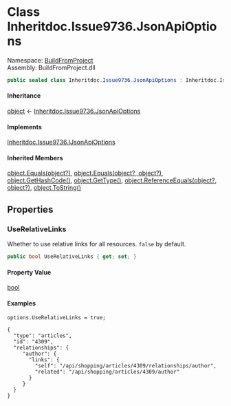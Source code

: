 ﻿# <a id="BuildFromProject_Inheritdoc_Issue9736_JsonApiOptions"></a> Class Inheritdoc.Issue9736.JsonApiOptions

Namespace: [BuildFromProject](BuildFromProject.md)  
Assembly: BuildFromProject.dll  

```csharp
public sealed class Inheritdoc.Issue9736.JsonApiOptions : Inheritdoc.Issue9736.IJsonApiOptions
```

#### Inheritance

[object](https://learn.microsoft.com/dotnet/api/system.object) ← 
[Inheritdoc.Issue9736.JsonApiOptions](BuildFromProject.Inheritdoc.Issue9736.JsonApiOptions.md)

#### Implements

[Inheritdoc.Issue9736.IJsonApiOptions](BuildFromProject.Inheritdoc.Issue9736.IJsonApiOptions.md)

#### Inherited Members

[object.Equals\(object?\)](https://learn.microsoft.com/dotnet/api/system.object.equals\#system\-object\-equals\(system\-object\)), 
[object.Equals\(object?, object?\)](https://learn.microsoft.com/dotnet/api/system.object.equals\#system\-object\-equals\(system\-object\-system\-object\)), 
[object.GetHashCode\(\)](https://learn.microsoft.com/dotnet/api/system.object.gethashcode), 
[object.GetType\(\)](https://learn.microsoft.com/dotnet/api/system.object.gettype), 
[object.ReferenceEquals\(object?, object?\)](https://learn.microsoft.com/dotnet/api/system.object.referenceequals), 
[object.ToString\(\)](https://learn.microsoft.com/dotnet/api/system.object.tostring)

## Properties

### <a id="BuildFromProject_Inheritdoc_Issue9736_JsonApiOptions_UseRelativeLinks"></a> UseRelativeLinks

Whether to use relative links for all resources. <code>false</code> by default.

```csharp
public bool UseRelativeLinks { get; set; }
```

#### Property Value

 [bool](https://learn.microsoft.com/dotnet/api/system.boolean)

#### Examples

<pre><code class="lang-csharp">options.UseRelativeLinks = true;</code></pre>
<pre><code class="lang-csharp">{
  "type": "articles",
  "id": "4309",
  "relationships": {
     "author": {
       "links": {
         "self": "/api/shopping/articles/4309/relationships/author",
         "related": "/api/shopping/articles/4309/author"
       }
     }
  }
}</code></pre>

